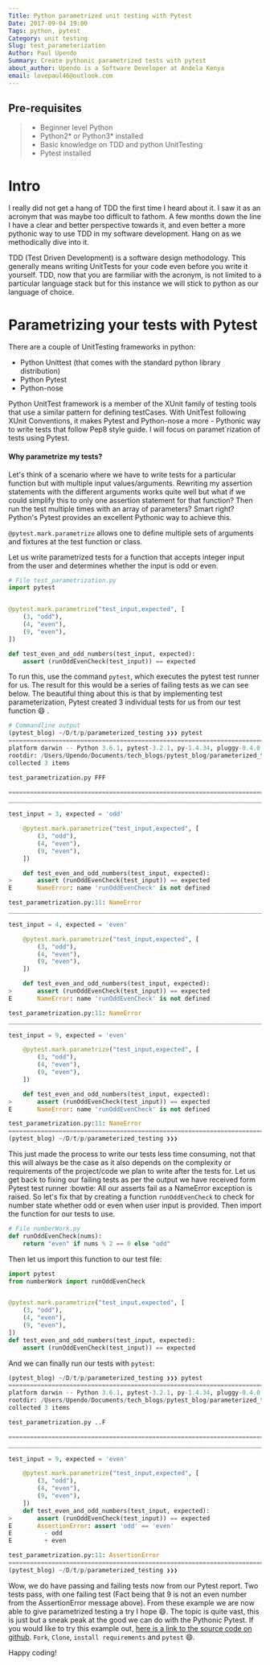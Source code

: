 ```yaml
---
Title: Python parametrized unit testing with Pytest
Date: 2017-09-04 19:00
Tags: python, pytest
Category: unit testing
Slug: test_parameterization
Author: Paul Upendo
Summary: Create pythonic parametrized tests with pytest
about_author: Upendo is a Software Developer at Andela Kenya
email: lovepaul46@outlook.com
---
```


## Pre-requisites
 > - Beginner level Python
 > - Python2* or Python3* installed
 > - Basic knowledge on TDD and python UnitTesting
 > - Pytest installed

# Intro
I really did not get a hang of TDD the first time I heard about it. I saw it as an acronym that was maybe too difficult to fathom. A few months down the line I have a clear and better perspective towards it, and even better a more pythonic way to use TDD in my software development. Hang on as we methodically dive into it.

TDD (Test Driven Development) is a software design methodology. This generally means writing UnitTests for your code even before you write it yourself. TDD, now that you are farmiliar with the acronym, is not limited to a particular language stack but for this instance we will stick to python as our language of choice. 

# Parametrizing your tests with Pytest
There are a couple of UnitTesting frameworks in python:
- Python Unittest (that comes with the standard python library distribution)
- Python Pytest 
- Python-nose

Python UnitTest framework is a member of the XUnit family of testing tools that use a similar pattern for defining testCases. With UnitTest following XUnit Conventions, it makes Pytest and Python-nose a more - Pythonic way to write tests that follow Pep8 style guide. I will focus on paramet`rization of tests using Pytest. 

#### Why parametrize my tests?
Let's think of a scenario where we have to write tests for a particular function but with multiple input values/arguments. Rewriting my assertion statements with the different arguments works quite well but what if we could simplify this to only one assertion statement for that function? Then run the test multiple times with an array of parameters? Smart right? Python's Pytest provides an excellent Pythonic way to achieve this.

`@pytest.mark.parametrize` allows one to define multiple sets of arguments and fixtures at the test function or class.

Let us write parametrized tests for a function that accepts integer input from the user and determines whether the input is odd or even.
```python
# File test_parametrization.py
import pytest


@pytest.mark.parametrize("test_input,expected", [
    (3, "odd"),
    (4, "even"),
    (9, "even"),
])

def test_even_and_odd_numbers(test_input, expected):
    assert (runOddEvenCheck(test_input)) == expected

```
To run this, use the command `pytest`, which executes the pytest test runner for us. The result for this would be a series of failing tests as we can see below. The beautiful thing about this is that by implementing test parameterization, Pytest created 3 individual tests for us from our test function :smile: .
```python
# Commandline output
(pytest_blog) ~/D/t/p/parameterized_testing ❯❯❯ pytest                                                                                                                                                                                                                       ⏎ develop ✱ ◼
=================================================================================================================================== test session starts ===================================================================================================================================
platform darwin -- Python 3.6.1, pytest-3.2.1, py-1.4.34, pluggy-0.4.0
rootdir: /Users/Upendo/Documents/tech_blogs/pytest_blog/parameterized_testing, inifile:
collected 3 items

test_parametrization.py FFF

======================================================================================================================================== FAILURES =========================================================================================================================================
____________________________________________________________________________________________________________________________ test_even_and_odd_numbers[3-odd] _____________________________________________________________________________________________________________________________

test_input = 3, expected = 'odd'

    @pytest.mark.parametrize("test_input,expected", [
        (3, "odd"),
        (4, "even"),
        (9, "even"),
    ])

    def test_even_and_odd_numbers(test_input, expected):
>       assert (runOddEvenCheck(test_input)) == expected
E       NameError: name 'runOddEvenCheck' is not defined

test_parametrization.py:11: NameError
____________________________________________________________________________________________________________________________ test_even_and_odd_numbers[4-even] ____________________________________________________________________________________________________________________________

test_input = 4, expected = 'even'

    @pytest.mark.parametrize("test_input,expected", [
        (3, "odd"),
        (4, "even"),
        (9, "even"),
    ])

    def test_even_and_odd_numbers(test_input, expected):
>       assert (runOddEvenCheck(test_input)) == expected
E       NameError: name 'runOddEvenCheck' is not defined

test_parametrization.py:11: NameError
____________________________________________________________________________________________________________________________ test_even_and_odd_numbers[9-even] ____________________________________________________________________________________________________________________________

test_input = 9, expected = 'even'

    @pytest.mark.parametrize("test_input,expected", [
        (3, "odd"),
        (4, "even"),
        (9, "even"),
    ])

    def test_even_and_odd_numbers(test_input, expected):
>       assert (runOddEvenCheck(test_input)) == expected
E       NameError: name 'runOddEvenCheck' is not defined

test_parametrization.py:11: NameError
================================================================================================================================ 3 failed in 0.07 seconds =================================================================================================================================
(pytest_blog) ~/D/t/p/parameterized_testing ❯❯❯           
```
This just made the process to write our tests less time consuming, not that this will always be the case as it also depends on the complexity or requirements of the project/code  we plan to write after the tests for. 
Let us get back to fixing our failing tests as per the output we have received form Pytest test runner :bowtie:
All our asserts fail as a NameError exception is raised. So let's fix that by creating a function `runOddEvenCheck` to check for number state whether odd or even when user input is provided. Then import the function for our tests to use.
``` python
# File numberWork.py
def runOddEvenCheck(nums):
    return "even" if nums % 2 == 0 else "odd"

```
Then let us import this function to our test file:
``` python
import pytest
from numberWork import runOddEvenCheck


@pytest.mark.parametrize("test_input,expected", [
    (3, "odd"),
    (4, "even"),
    (9, "even"),
])
def test_even_and_odd_numbers(test_input, expected):
    assert (runOddEvenCheck(test_input)) == expected

``` 
And we can finally run our tests with `pytest`:
``` python
(pytest_blog) ~/D/t/p/parameterized_testing ❯❯❯ pytest                                                                                                                                                                                                                       ⏎ develop ✱ ◼
=================================================================================================================================== test session starts ===================================================================================================================================
platform darwin -- Python 3.6.1, pytest-3.2.1, py-1.4.34, pluggy-0.4.0
rootdir: /Users/Upendo/Documents/tech_blogs/pytest_blog/parameterized_testing, inifile:
collected 3 items

test_parametrization.py ..F

======================================================================================================================================== FAILURES =========================================================================================================================================
____________________________________________________________________________________________________________________________ test_even_and_odd_numbers[9-even] ____________________________________________________________________________________________________________________________

test_input = 9, expected = 'even'

    @pytest.mark.parametrize("test_input,expected", [
        (3, "odd"),
        (4, "even"),
        (9, "even"),
    ])
    def test_even_and_odd_numbers(test_input, expected):
>       assert (runOddEvenCheck(test_input)) == expected
E       AssertionError: assert 'odd' == 'even'
E         - odd
E         + even

test_parametrization.py:11: AssertionError
=========================================================================================================================== 1 failed, 2 passed in 0.06 seconds ============================================================================================================================
(pytest_blog) ~/D/t/p/parameterized_testing ❯❯❯ 
```
Wow, we do have passing and failing tests now from our Pytest report. Two tests pass, with one failing test (Fact being that 9 is not an even number from the AssertionError message above).
From these example we are now able to give parametrized testing a try I hope :smile:. The topic is quite vast, this is just but a sneak peak at the good we can do with the Pythonic Pytest.
If you would like to try this example out, [here is a link to the source code on github](https://github.com/paulupendo/parametrized_testing/tree/master). `Fork`, `Clone`, `install requirements` and `pytest` :smile:. 

Happy coding!






